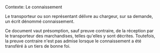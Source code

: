 Contexte: Le connaissement

Le transporteur ou son représentant délivre au chargeur, sur sa demande, un écrit dénommé connaissement.

Ce document vaut présomption, sauf preuve contraire, de la réception par le transporteur des marchandises, telles qu'elles y sont décrites. Toutefois, la preuve contraire n'est pas admise lorsque le connaissement a été transféré à un tiers de bonne foi.
